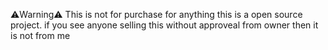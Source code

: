 ⚠️Warning⚠️
This is not for purchase for anything this is a open source project. if you see anyone selling this without approveal from owner then it is not from me
